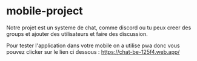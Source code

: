# mobile-project
Notre projet est un systeme de chat, comme discord ou tu peux creer des groups et ajouter des utilisateurs et faire des discussion.

Pour tester l'application dans votre mobile on a utilise pwa donc vous pouvez clicker sur le lien ci dessous :
https://chat-be-125f4.web.app/